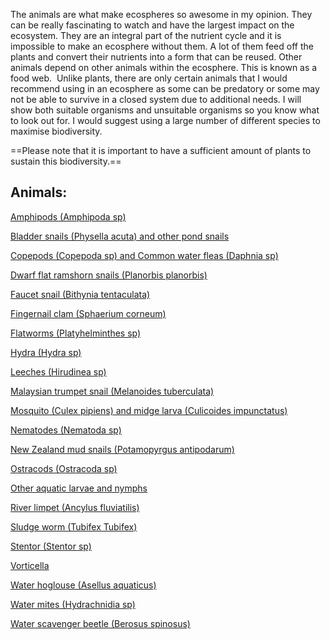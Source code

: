 The animals are what make ecospheres so awesome in my opinion. They can be really fascinating to watch and have the largest impact on the ecosystem. They are an integral part of the nutrient cycle and it is impossible to make an ecosphere without them. A lot of them feed off the plants and convert their nutrients into a form that can be reused. Other animals depend on other animals within the ecosphere. This is known as a food web.  Unlike plants, there are only certain animals that I would recommend using in an ecosphere as some can be predatory or some may not be able to survive in a closed system due to additional needs. I will show both suitable organisms and unsuitable organisms so you know what to look out for. I would suggest using a large number of different species to maximise biodiversity.

==Please note that it is important to have a sufficient amount of plants to sustain this biodiversity.==

## Animals:

[Amphipods (Amphipoda sp)](Amphipods%20(Amphipoda%20sp).md)

[Bladder snails (Physella acuta) and other pond snails](Bladder%20snails%20(Physella%20acuta)%20and%20other%20pond%20snails.md)

[Copepods (Copepoda sp) and Common water fleas (Daphnia sp)](Copepods%20(Copepoda%20sp)%20and%20Common%20water%20fleas%20(Daphnia%20sp).md)

[Dwarf flat ramshorn snails (Planorbis planorbis)](Dwarf%20flat%20ramshorn%20snails%20(Planorbis%20planorbis).md)

[Faucet snail (Bithynia tentaculata)](Faucet%20snail%20(Bithynia%20tentaculata).md)

[Fingernail clam (Sphaerium corneum)](Fingernail%20clam%20(Sphaerium%20corneum).md)

[Flatworms (Platyhelminthes sp)](Flatworms%20(Platyhelminthes%20sp).md)

[Hydra (Hydra sp)](Hydra%20(Hydra%20sp).md)

[Leeches (Hirudinea sp)](Leeches%20(Hirudinea%20sp).md)

[Malaysian trumpet snail (Melanoides tuberculata)](Malaysian%20trumpet%20snail%20(Melanoides%20tuberculata).md)

[Mosquito (Culex pipiens) and midge larva (Culicoides impunctatus)](Mosquito%20(Culex%20pipiens)%20and%20midge%20larva%20(Culicoides%20impunctatus).md)

[Nematodes (Nematoda sp)](Nematodes%20(Nematoda%20sp).md)

[New Zealand mud snails (Potamopyrgus antipodarum)](New%20Zealand%20mud%20snails%20(Potamopyrgus%20antipodarum).md)

[Ostracods (Ostracoda sp)](Ostracods%20(Ostracoda%20sp).md)

[Other aquatic larvae and nymphs](Other%20aquatic%20larvae%20and%20nymphs.md)

[River limpet (Ancylus fluviatilis)](River%20limpet%20(Ancylus%20fluviatilis).md)

[Sludge worm (Tubifex Tubifex)](Sludge%20worm%20(Tubifex%20Tubifex).md)

[Stentor (Stentor sp)](Stentor%20(Stentor%20sp).md)

[Vorticella](Organisms/Animals%20directory/Vorticella.md)

[Water hoglouse (Asellus aquaticus)](Water%20hoglouse%20(Asellus%20aquaticus).md)

[Water mites (Hydrachnidia sp)](Water%20mites%20(Hydrachnidia%20sp).md)

[Water scavenger beetle (Berosus spinosus)](Water%20scavenger%20beetle%20(Berosus%20spinosus).md)